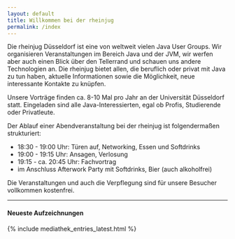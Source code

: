 ```yaml
---
layout: default
title: Willkommen bei der rheinjug
permalink: /index
---
```



Die rheinjug Düsseldorf ist eine von weltweit vielen Java User Groups. 
Wir organisieren Veranstaltungen im Bereich Java und der JVM, wir werfen 
aber auch einen Blick über den Tellerrand und schauen uns andere Technologien an.
Die rheinjug bietet allen, die beruflich oder privat mit Java zu tun haben, 
aktuelle Informationen sowie die Möglichkeit, neue interessante Kontakte zu knüpfen. 

Unsere Vorträge finden ca. 8-10 Mal pro Jahr an der Universität Düsseldorf statt. 
Eingeladen sind alle Java-Interessierten, egal ob Profis, Studierende oder Privatleute.

Der Ablauf einer Abendveranstaltung bei der rheinjug ist folgendermaßen strukturiert:

* 18:30 - 19:00 Uhr: Türen auf, Networking, Essen und Softdrinks
* 19:00 - 19:15 Uhr: Ansagen, Verlosung
* 19:15 - ca. 20:45 Uhr: Fachvortrag
* im Anschluss Afterwork Party mit Softdrinks, Bier (auch alkoholfrei)

Die Veranstaltungen und auch die Verpflegung sind für unsere Besucher vollkommen kostenfrei.

----

#### Neueste Aufzeichnungen

{% include mediathek_entries_latest.html %}


